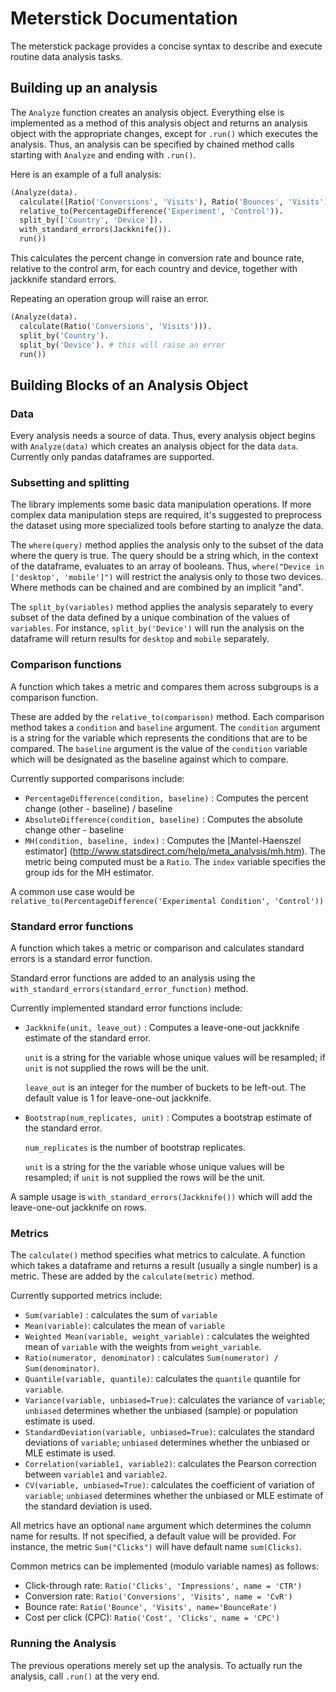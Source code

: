 # Meterstick Documentation

The meterstick package provides a concise syntax to describe and execute
routine data analysis tasks.


## Building up an analysis

The `Analyze` function creates an analysis object. Everything else is
implemented as a method of this analysis object and returns an analysis
object with the appropriate changes, except for `.run()` which
executes the analysis. Thus, an analysis can be specified
by chained method calls starting with `Analyze` and ending with
`.run()`.

Here is an example of a full analysis:

```python
(Analyze(data).
  calculate([Ratio('Conversions', 'Visits'), Ratio('Bounces', 'Visits')]).
  relative_to(PercentageDifference('Experiment', 'Control')).
  split_by(['Country', 'Device']).
  with_standard_errors(Jackknife()).
  run())
```

This calculates the percent change in conversion rate and bounce rate,
relative to the control arm, for each country and device, together with
jackknife standard errors.

Repeating an operation group will raise an error.

```python
(Analyze(data).
  calculate(Ratio('Conversions', 'Visits'))).
  split_by('Country').
  split_by('Device'). # this will raise an error
  run())
```

## Building Blocks of an Analysis Object

### Data

Every analysis needs a source of data. Thus, every analysis object
begins with `Analyze(data)` which creates an analysis object for the
data `data`. Currently only pandas dataframes are supported.


### Subsetting and splitting

The library implements some basic data manipulation operations. If
more complex data manipulation steps are required, it's suggested to
preprocess the dataset using more specialized tools before starting to
analyze the data.

The `where(query)` method applies the analysis only to the subset of the data
where the query is true. The query should be a string which, in the context of
the dataframe, evaluates to an array of booleans. Thus, `where("Device in
['desktop', 'mobile']")` will restrict the analysis only to those two
devices. Where methods can be chained and are combined by an implicit "and".

The `split_by(variables)` method applies the analysis separately to
every subset of the data defined by a unique combination of the values
of `variables`. For instance, `split_by('Device')` will run the
analysis on the dataframe will return results for `desktop` and
`mobile` separately.


### Comparison functions

A function which takes a metric and compares them across subgroups
is a comparison function.

These are added by the `relative_to(comparison)` method. Each
comparison method takes a `condition` and `baseline` argument. The
`condition` argument is a string for the variable which represents the
conditions that are to be compared.  The `baseline` argument is the
value of the `condition` variable which will be designated as the
baseline against which to compare.

Currently supported comparisons include:

+   `PercentageDifference(condition, baseline)` : Computes the percent
    change (other - baseline) / baseline
+   `AbsoluteDifference(condition, baseline)` : Computes the absolute
    change other - baseline
+   `MH(condition, baseline, index)` : Computes the
    [Mantel-Haenszel estimator]
    (http://www.statsdirect.com/help/meta_analysis/mh.htm). The
    metric being computed must be a `Ratio`. The `index` variable
    specifies the group ids for the MH estimator.

A common use case would be
`relative_to(PercentageDifference('Experimental Condition',
'Control'))`

### Standard error functions

A function which takes a metric or comparison and calculates
standard errors is a standard error function.

Standard error functions are added to an analysis using the
`with_standard_errors(standard_error_function)` method.

Currently implemented standard error functions include:

+   `Jackknife(unit, leave_out)` : Computes a leave-one-out jackknife
    estimate of the standard error.

    `unit` is a string for the variable whose unique values will be
    resampled; if `unit` is not supplied the rows will be the unit.

    `leave_out` is an integer for the number of buckets to be
    left-out. The default value is 1 for leave-one-out jackknife.

+   `Bootstrap(num_replicates, unit)` : Computes a bootstrap estimate
    of the standard error.

    `num_replicates` is the number of bootstrap replicates.

    `unit` is a string for the the variable whose unique values will
    be resampled; if `unit` is not supplied the rows will be the unit.

A sample usage is `with_standard_errors(Jackknife())` which will add
the leave-one-out jackknife on rows.


### Metrics

The `calculate()` method specifies what metrics to calculate.
A function which takes a dataframe and returns a result (usually a single
number) is a metric.  These are added by the `calculate(metric)`
method.

Currently supported metrics include:

+   `Sum(variable)` : calculates the sum of `variable`
+   `Mean(variable)`: calculates the mean of `variable`
+   `Weighted Mean(variable, weight_variable)` : calculates the
    weighted mean of `variable` with the weights from
    `weight_variable`.
+   `Ratio(numerator, denominator)` : calculates `Sum(numerator) /
    Sum(denominator)`.
+   `Quantile(variable, quantile)`: calculates the `quantile` quantile
    for `variable`.
+   `Variance(variable, unbiased=True)`: calculates the variance of `variable`;
    `unbiased` determines whether the unbiased (sample) or population estimate is
    used.
+   `StandardDeviation(variable, unbiased=True)`: calculates the standard
    deviations of `variable`; `unbiased` determines whether the unbiased or MLE
    estimate is used.
+   `Correlation(variable1, variable2)`: calculates the Pearson correction
    between `variable1` and `variable2`.
+   `CV(variable, unbiased=True)`: calculates the coefficient of variation of
    `variable`; `unbiased` determines whether the unbiased or MLE estimate of
    the standard deviation is used.

All metrics have an optional `name` argument which determines the column name
for results. If not specified, a default value will be provided. For instance,
the metric `Sum("Clicks")` will have default name `sum(Clicks)`.

Common metrics can be implemented (modulo variable names) as follows:

+   Click-through rate: `Ratio('Clicks', 'Impressions', name = 'CTR')`
+   Conversion rate: `Ratio('Conversions', 'Visits', name = 'CvR')`
+   Bounce rate: `Ratio('Bounce', 'Visits', name='BounceRate')`
+   Cost per click (CPC): `Ratio('Cost', 'Clicks', name = 'CPC')`


### Running the Analysis

The previous operations merely set up the analysis. To actually run the
analysis, call `.run()` at the very end.
